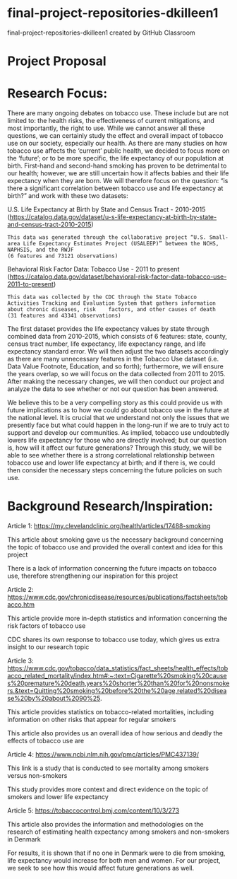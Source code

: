 # final-project-repositories-dkilleen1
final-project-repositories-dkilleen1 created by GitHub Classroom
# Project Proposal

# Research Focus:
There are many ongoing debates on tobacco use. These include but are not limited to: the health risks, the effectiveness of current mitigations, and most importantly, the right to use. While we cannot answer all these questions, we can certainly study the effect and overall impact of tobacco use on our society, especially our health. As there are many studies on how tobacco use affects the ‘current’ public health, we decided to focus more on the ‘future’; or to be more specific, the life expectancy of our population at birth. First-hand and second-hand smoking has proven to be detrimental to our health; however, we are still uncertain how it affects babies and their life expectancy when they are born. We will therefore focus on the question: “is there a significant correlation between tobacco use and life expectancy at birth?” and work with these two datasets:

U.S. Life Expectancy at Birth by State and Census Tract - 2010-2015 (https://catalog.data.gov/dataset/u-s-life-expectancy-at-birth-by-state-and-census-tract-2010-2015)

    This data was generated through the collaborative project “U.S. Small-area Life Expectancy Estimates Project (USALEEP)” between the NCHS, NAPHSIS, and the RWJF
    (6 features and 73121 observations)


Behavioral Risk Factor Data: Tobacco Use - 2011 to present (https://catalog.data.gov/dataset/behavioral-risk-factor-data-tobacco-use-2011-to-present)

    This data was collected by the CDC through the State Tobacco Activities Tracking and Evaluation System that gathers information about chronic diseases, risk    factors, and other causes of death
    (31 features and 43341 observations)

The first dataset provides the life expectancy values by state through combined data from 2010-2015, which consists of 6 features: state, county, census tract number, life expectancy, life expectancy range, and life expectancy standard error. We will then adjust the two datasets accordingly as there are many unnecessary features in the Tobacco Use dataset (i.e. Data Value Footnote, Education, and so forth); furthermore, we will ensure the years overlap, so we will focus on the data collected from 2011 to 2015. After making the necessary changes, we will then conduct our project and analyze the data to see whether or not our question has been answered. 

We believe this to be a very compelling story as this could provide us with future implications as to how we could go about tobacco use in the future at the national level. It is crucial that we understand not only the issues that we presently face but what could happen in the long-run if we are to truly act to support and develop our communities. As implied, tobacco use undoubtedly lowers life expectancy for those who are directly involved; but our question is, how will it affect our future generations? Through this study, we will be able to see whether there is a strong correlational relationship between tobacco use and lower life expectancy at birth; and if there is, we could then consider the necessary steps concerning the future policies on such use.

# Background Research/Inspiration:
Article 1: https://my.clevelandclinic.org/health/articles/17488-smoking

This article about smoking gave us the necessary background concerning the topic of tobacco use and provided the overall context and idea for this project

There is a lack of information concerning the future impacts on tobacco use, therefore strengthening our inspiration for this project

Article 2: https://www.cdc.gov/chronicdisease/resources/publications/factsheets/tobacco.htm

This article provide more in-depth statistics and information concerning the risk factors of tobacco use

CDC shares its own response to tobacco use today, which gives us extra insight to our research topic

Article 3: https://www.cdc.gov/tobacco/data_statistics/fact_sheets/health_effects/tobacco_related_mortality/index.htm#:~:text=Cigarette%20smoking%20causes%20premature%20death,years%20shorter%20than%20for%20nonsmokers.&text=Quitting%20smoking%20before%20the%20age,related%20disease%20by%20about%2090%25.

This article provides statistics on tobacco-related mortalities, including information on other risks that appear for regular smokers

This article also provides us an overall idea of how serious and deadly the effects of tobacco use are

Article 4: https://www.ncbi.nlm.nih.gov/pmc/articles/PMC437139/ 

This link is a study that is conducted to see mortality among smokers versus non-smokers

This study provides more context and direct evidence on the topic of smokers and lower life expectancy

Article 5: https://tobaccocontrol.bmj.com/content/10/3/273

This article also provides the information and methodologies on the research of estimating health expectancy among smokers and non-smokers in Denmark

For results, it is shown that if no one in Denmark were to die from smoking, life expectancy would increase for both men and women. For our project, we seek to see how this would affect future generations as well.

